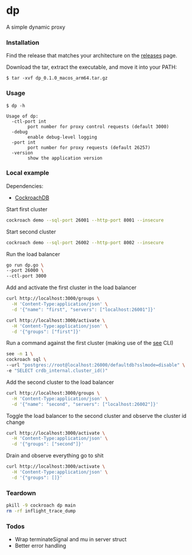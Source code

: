 # dp
A simple dynamic proxy

### Installation

Find the release that matches your architecture on the [releases](https://github.com/codingconcepts/dp/releases) page.

Download the tar, extract the executable, and move it into your PATH:

```
$ tar -xvf dp_0.1.0_macos_arm64.tar.gz
```

### Usage

```
$ dp -h

Usage of dp:
  -ctl-port int
        port number for proxy control requests (default 3000)
  -debug
        enable debug-level logging
  -port int
        port number for proxy requests (default 26257)
  -version
        show the application version
```

### Local example

Dependencies:

* [CockroachDB](https://www.cockroachlabs.com/docs/stable/cockroach-demo)

Start first cluster

``` sh
cockroach demo --sql-port 26001 --http-port 8001 --insecure
```

Start second cluster

``` sh
cockroach demo --sql-port 26002 --http-port 8002 --insecure
```

Run the load balancer

``` sh
go run dp.go \
--port 26000 \
--ctl-port 3000
```

Add and activate the first cluster in the load balancer

``` sh
curl http://localhost:3000/groups \
  -H 'Content-Type:application/json' \
  -d '{"name": "first", "servers": ["localhost:26001"]}'

curl http://localhost:3000/activate \
  -H 'Content-Type:application/json' \
  -d '{"groups": ["first"]}'
```

Run a command against the first cluster (making use of the [see](https://github.com/codingconcepts/see) CLI)

``` sh
see -n 1 \
cockroach sql \
--url "postgres://root@localhost:26000/defaultdb?sslmode=disable" \
-e "SELECT crdb_internal.cluster_id()"
```

Add the second cluster to the load balancer

``` sh
curl http://localhost:3000/groups \
  -H 'Content-Type:application/json' \
  -d '{"name": "second", "servers": ["localhost:26002"]}'
```

Toggle the load balancer to the second cluster and observe the cluster id change

``` sh
curl http://localhost:3000/activate \
  -H 'Content-Type:application/json' \
  -d '{"groups": ["second"]}'
```

Drain and observe everything go to shit

``` sh
curl http://localhost:3000/activate \
  -H 'Content-Type:application/json' \
  -d '{"groups": []}'
```

### Teardown

``` sh
pkill -9 cockroach dp main
rm -rf inflight_trace_dump
```

### Todos

* Wrap terminateSignal and mu in server struct
* Better error handling
